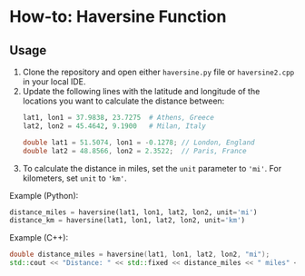 # How-to: Haversine Function 

## Usage 

1. Clone the repository and open either `haversine.py` file or `haversine2.cpp` in your local IDE.
2. Update the following lines with the latitude and longitude of the locations you want to calculate the distance between:
    ```python
    lat1, lon1 = 37.9838, 23.7275  # Athens, Greece
    lat2, lon2 = 45.4642, 9.1900   # Milan, Italy
    ```
    ```c++
    double lat1 = 51.5074, lon1 = -0.1278; // London, England 
    double lat2 = 48.8566, lon2 = 2.3522;  // Paris, France
    ```
3. To calculate the distance in miles, set the `unit` parameter to `'mi'`. For kilometers, set `unit` to `'km'`.

Example (Python):
```python
distance_miles = haversine(lat1, lon1, lat2, lon2, unit='mi')
distance_km = haversine(lat1, lon1, lat2, lon2, unit='km')
```
Example (C++):
```c++
double distance_miles = haversine(lat1, lon1, lat2, lon2, "mi");
std::cout << "Distance: " << std::fixed << distance_miles << " miles" << std::endl;
```
